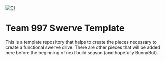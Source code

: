 [![CI](https://github.com/Team997Coders/Swerve_Template/actions/workflows/main.yml/badge.svg)](https://github.com/Team997Coders/Swerve_Template/actions/workflows/main.yml)

# Team 997 Swerve Template

This is a template repository that helps to create the pieces necessary to create a functional swerve drive.  There are other pieces that will be added here before the beginning of next build season (and hopefully BunnyBot).

